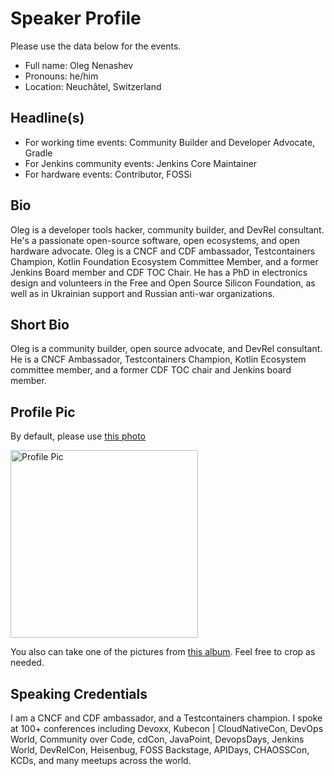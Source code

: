 # Speaker Profile

Please use the data below for the events.

- Full name: Oleg Nenashev
- Pronouns: he/him
- Location: Neuchâtel, Switzerland

## Headline(s)

- For working time events: Community Builder and Developer Advocate, Gradle
- For Jenkins community events: Jenkins Core Maintainer
- For hardware events: Contributor, FOSSi

## Bio

Oleg is a developer tools hacker, community builder, and DevRel consultant.
He's a passionate open-source software, open ecosystems, and open hardware advocate.
Oleg is a CNCF and CDF ambassador, Testcontainers Champion, Kotlin Foundation Ecosystem Committee Member, 
and a former Jenkins Board member and CDF TOC Chair.
He has a PhD in electronics design and volunteers in the Free and Open Source Silicon Foundation,
as well as in Ukrainian support and Russian anti-war organizations.

## Short Bio

Oleg is a community builder, open source advocate, and DevRel consultant.
He is a CNCF Ambassador, Testcontainers Champion, Kotlin Ecosystem committee member, and a former CDF TOC chair and Jenkins board member.

## Profile Pic

By default, please use [this photo](./profile/main.png)

<img src="./main.png" alt="Profile Pic" width="300"/>

You also can take one of the pictures from [this album](https://photos.app.goo.gl/yx6QZ9BAZCfiv7vu9).
Feel free to crop as needed.

## Speaking Credentials

I am a CNCF and CDF ambassador, and a Testcontainers champion.
I spoke at 100+ conferences including Devoxx, Kubecon | CloudNativeCon, DevOps World, Community over Code, cdCon, JavaPoint,
DevopsDays, Jenkins World, DevRelCon, Heisenbug, FOSS Backstage, APIDays, CHAOSSCon, KCDs,
and many meetups across the world.
